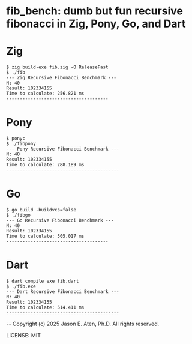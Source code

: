 fib_bench: dumb but fun recursive fibonacci in Zig, Pony, Go, and Dart
==============

# Zig
~~~
$ zig build-exe fib.zig -O ReleaseFast
$ ./fib 
--- Zig Recursive Fibonacci Benchmark ---
N: 40
Result: 102334155
Time to calculate: 256.821 ms
--------------------------------------
~~~

# Pony
~~~
$ ponyc
$ ./fibpony 
--- Pony Recursive Fibonacci Benchmark ---
N: 40
Result: 102334155
Time to calculate: 288.189 ms
------------------------------------------
~~~

# Go
~~~
$ go build -buildvcs=false
$ ./fibgo
--- Go Recursive Fibonacci Benchmark ---
N: 40
Result: 102334155
Time to calculate: 505.017 ms
--------------------------------------
~~~

# Dart
~~~
$ dart compile exe fib.dart 
$ ./fib.exe
--- Dart Recursive Fibonacci Benchmark ---
N: 40
Result: 102334155
Time to calculate: 514.411 ms
------------------------------------------
~~~

--
Copyright (c) 2025 Jason E. Aten, Ph.D. All rights reserved.

LICENSE: MIT
